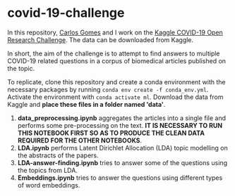 # covid-19-challenge

In this repository, [Carlos Gomes](https://github.com/CarlosGomes98) and I work on the [Kaggle COVID-19 Open Research Challenge](https://www.kaggle.com/allen-institute-for-ai/CORD-19-research-challenge). The data can be downloaded from Kaggle. 

In short, the aim of the challenge is to attempt to find answers to multiple COVID-19 related questions in a corpus of biomedical articles published on the topic.

To replicate, clone this repository and create a conda environment with the necessary packages by running ```conda env create -f conda_env.yml```. Activate the environment with ```conda activate ml```.  Download the data from Kaggle and **place these files in a folder named 'data'**.


1) **data_preprocessing.ipynb** aggregates the articles into a single file and performs some pre-processing on the text. **IT IS NECESSARY TO RUN THIS NOTEBOOK FIRST SO AS TO PRODUCE THE CLEAN DATA REQUIRED FOR THE OTHER NOTEBOOKS**.
2) **LDA.ipynb** performs Latent Dirichlet Allocation (LDA) topic modelling on the abstracts of the papers.
3) **LDA-answer-finding.ipynb** tries to answer some of the questions using the topics from LDA.
4) **Embeddings.ipynb** tries to answer the questions using different types of word embeddings.
